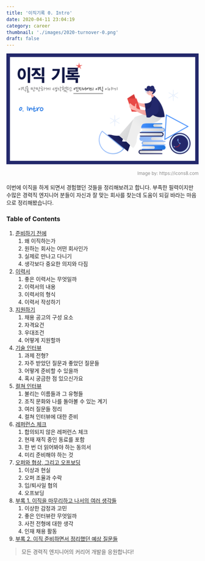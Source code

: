 ```yaml
---
title: '이직기록 0. Intro'
date: 2020-04-11 23:04:19
category: career
thumbnail: './images/2020-turnover-0.png'
draft: false
---
```


![2020-turnover-0](./images/2020-turnover-0.png)

<div style="opacity: 0.5" align="right">
    <sup>Image by: <a>https://icons8.com</a></sup>
</div>

이번에 이직을 하게 되면서 경험했던 것들을 정리해보려고 합니다. 부족한 필력이지만 수많은 경력직 엔지니어 분들이 자신과 잘 맞는 회사를 찾는데 도움이 되길 바라는 마음으로 정리해봤습니다.

### Table of Contents

1. [준비하기 전에](https://www.jbee.io/articles/career/%EC%9D%B4%EC%A7%81%EA%B8%B0%EB%A1%9D%201.%20%EC%A7%80%EC%9B%90%ED%95%98%EA%B8%B0%20%EC%A0%84%EC%97%90)
   1. 왜 이직하는가
   2. 원하는 회사는 어떤 회사인가
   3. 실제로 만나고 다니기
   4. 생각보다 중요한 의지와 다짐
2. [이력서](https://www.jbee.io/articles/career/%EC%9D%B4%EC%A7%81%EA%B8%B0%EB%A1%9D%202.%20%EC%9D%B4%EB%A0%A5%EC%84%9C)
   1. 좋은 이력서는 무엇일까
   2. 이력서의 내용
   3. 이력서의 형식
   4. 이력서 작성하기
3. [지원하기](https://www.jbee.io/articles/career/%EC%9D%B4%EC%A7%81%EA%B8%B0%EB%A1%9D%203.%20%EC%A7%80%EC%9B%90%ED%95%98%EA%B8%B0)
   1. 채용 공고의 구성 요소
   2. 자격요건
   3. 우대조건
   4. 어떻게 지원할까
4. [기술 인터뷰](https://www.jbee.io/articles/career/%EC%9D%B4%EC%A7%81%EA%B8%B0%EB%A1%9D%204.%20%EA%B8%B0%EC%88%A0%20%EC%9D%B8%ED%84%B0%EB%B7%B0)
   1. 과제 전형?
   2. 자주 받았던 질문과 좋았던 질문들
   3. 어떻게 준비할 수 있을까
   4. 혹시 궁금한 점 있으신가요
5. [컬쳐 인터뷰](https://www.jbee.io/articles/career/%EC%9D%B4%EC%A7%81%EA%B8%B0%EB%A1%9D%205.%20%EC%BB%AC%EC%B3%90%20%EC%9D%B8%ED%84%B0%EB%B7%B0)
   1. 불리는 이름들과 그 유형들
   2. 조직 문화와 나를 돌아볼 수 있는 계기
   3. 여러 질문들 정리
   4. 컬쳐 인터뷰에 대한 준비
6. [레퍼런스 체크](https://www.jbee.io/articles/career/%EC%9D%B4%EC%A7%81%EA%B8%B0%EB%A1%9D%206.%20%EB%A0%88%ED%8D%BC%EB%9F%B0%EC%8A%A4%20%EC%B2%B4%ED%81%AC)
   1. 합의되지 않은 레퍼런스 체크
   2. 현재 재직 중인 동료를 포함
   3. 한 번 더 읽어봐야 하는 동의서
   4. 미리 준비해야 하는 것
7. [오퍼와 협상, 그리고 오프보딩](https://www.jbee.io/articles/career/%EC%9D%B4%EC%A7%81%EA%B8%B0%EB%A1%9D%207.%20%EC%98%A4%ED%8D%BC%EC%99%80%20%ED%98%91%EC%83%81,%20%EA%B7%B8%EB%A6%AC%EA%B3%A0%20%EC%98%A4%ED%94%84%EB%B3%B4%EB%94%A9)
   1. 이상과 현실
   2. 오퍼 조율과 수락
   3. 입/퇴사일 협의
   4. 오프보딩
8. [부록 1. 이직을 마무리하고 나서의 여러 생각들](https://www.jbee.io/articles/career/%EC%9D%B4%EC%A7%81%EA%B8%B0%EB%A1%9D%208.%20%EC%9D%B4%EC%A7%81%EC%9D%84%20%EB%A7%88%EB%AC%B4%EB%A6%AC%ED%95%98%EA%B3%A0%20%EB%82%98%EC%84%9C%EC%9D%98%20%EC%97%AC%EB%9F%AC%20%EC%83%9D%EA%B0%81%EB%93%A4)
   1. 이상한 감정과 고민
   2. 좋은 인터뷰란 무엇일까
   3. 사전 전형에 대한 생각
   4. 인재 채용 활동
9. [부록 2. 이직 준비하면서 정리했던 예상 질문들](https://github.com/JaeYeopHan/tip-archive/issues/79)

> 모든 경력직 엔지니어의 커리어 개발을 응원합니다!
